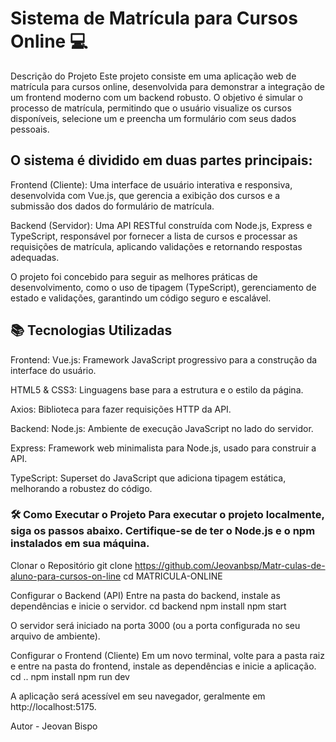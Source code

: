 
# Sistema de Matrícula para Cursos Online 💻

Descrição do Projeto Este projeto consiste em uma aplicação web de matrícula para cursos online, desenvolvida para demonstrar a integração de um frontend moderno com um backend robusto. O objetivo é simular o processo de matrícula, permitindo que o usuário visualize os cursos disponíveis, selecione um e preencha um formulário com seus dados pessoais.

## O sistema é dividido em duas partes principais:

Frontend (Cliente): Uma interface de usuário interativa e responsiva, desenvolvida com Vue.js, que gerencia a exibição dos cursos e a submissão dos dados do formulário de matrícula.

Backend (Servidor): Uma API RESTful construída com Node.js, Express e TypeScript, responsável por fornecer a lista de cursos e processar as requisições de matrícula, aplicando validações e retornando respostas adequadas.

O projeto foi concebido para seguir as melhores práticas de desenvolvimento, como o uso de tipagem (TypeScript), gerenciamento de estado e validações, garantindo um código seguro e escalável.

## 📚 Tecnologias Utilizadas 

Frontend: 
Vue.js: Framework JavaScript progressivo para a construção da interface do usuário.

HTML5 & CSS3: Linguagens base para a estrutura e o estilo da página.

Axios: Biblioteca para fazer requisições HTTP da API.

Backend:
Node.js: Ambiente de execução JavaScript no lado do servidor.

Express: Framework web minimalista para Node.js, usado para construir a API.

TypeScript: Superset do JavaScript que adiciona tipagem estática, melhorando a robustez do código.

### 🛠️ Como Executar o Projeto Para executar o projeto localmente, siga os passos abaixo. Certifique-se de ter o Node.js e o npm instalados em sua máquina.

Clonar o Repositório
git clone <https://github.com/Jeovanbsp/Matr-culas-de-aluno-para-cursos-on-line> cd MATRICULA-ONLINE

Configurar o Backend (API) Entre na pasta do backend, instale as dependências e inicie o servidor.
cd backend npm install npm start

O servidor será iniciado na porta 3000 (ou a porta configurada no seu arquivo de ambiente).

Configurar o Frontend (Cliente) Em um novo terminal, volte para a pasta raiz e entre na pasta do frontend, instale as dependências e inicie a aplicação.
cd .. npm install npm run dev

A aplicação será acessível em seu navegador, geralmente em http://localhost:5175.

Autor - Jeovan Bispo